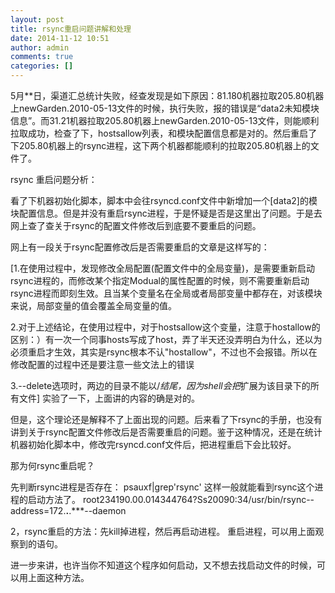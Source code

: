 ```yaml
---
layout: post
title: rsync重启问题讲解和处理
date: 2014-11-12 10:51
author: admin
comments: true
categories: []
---
```

5月**日，渠道汇总统计失败，经查发现是如下原因：81.180机器拉取205.80机器上newGarden.2010-05-13文件的时候，执行失败，报的错误是“data2未知模块信息”。而31.21机器拉取205.80机器上newGarden.2010-05-13文件，则能顺利拉取成功，检查了下，hostsallow列表，和模块配置信息都是对的。然后重启了下205.80机器上的rsync进程，这下两个机器都能顺利的拉取205.80机器上的文件了。

rsync 重启问题分析：

看了下机器初始化脚本，脚本中会往rsyncd.conf文件中新增加一个[data2]的模块配置信息。但是并没有重启rsync进程，于是怀疑是否是这里出了问题。于是去网上查了查关于rsync的配置文件修改后到底要不要重启的问题。

网上有一段关于rsync配置修改后是否需要重启的文章是这样写的：

[1.在使用过程中，发现修改全局配置(配置文件中的全局变量)，是需要重新启动rsync进程的，而修改某个指定Modual的属性配置的时候，则不需要重新启动rsync进程而即刻生效。且当某个变量名在全局或者局部变量中都存在，对该模块来说，局部变量的值会覆盖全局变量的值。

2.对于上述结论，在使用过程中，对于hostsallow这个变量，注意于hostallow的区别：）有一次一个同事hosts写成了host，弄了半天还没弄明白为什么，还以为必须重启才生效，其实是rsync根本不认"hostallow"，不过也不会报错。所以在修改配置的过程中还是要注意一些文法上的错误

3.--delete选项时，两边的目录不能以/*结尾，因为shell会把*扩展为该目录下的所有文件]
实验了一下，上面讲的内容的确是对的。

但是，这个理论还是解释不了上面出现的问题。后来看了下rsync的手册，也没有讲到关于rsync配置文件修改后是否需要重启的问题。鉴于这种情况，还是在统计机器初始化脚本中，修改完rsyncd.conf文件后，把进程重启下会比较好。


那为何rsync重启呢？

先判断rsync进程是否存在：
psauxf|grep'rsync'
这样一般就能看到rsync这个进程的启动方法了。
root234190.00.014344764?Ss20090:34/usr/bin/rsync--address=172.**.**.***--daemon

2，rsync重启的方法：先kill掉进程，然后再启动进程。
重启进程，可以用上面观察到的语句。

进一步来讲，也许当你不知道这个程序如何启动，又不想去找启动文件的时候，可以用上面这种方法。
